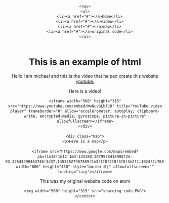 <title> Resume </title>
<header>
    <div class="container">

    <nav>
    <ul>
        <li><a href="#"></a>home</li>
        <li><a href="#"></a>video</li>
        <li><a href="#"></a>map</li>
        <li><a href="#"></a>original code</li>
    </ul>
</nav>
</div>
</header>
<body>

<center>
<div class="homepage">
    <h1> This is an example of html </h1>
    <link rel="stylesheet" type="text/css" href="stylesheet/style.css">
    <p> Hello i am michael and this is the video that helped create this website <a href="https://www.youtube.com/watch?v=WwNuvGLblJU"target="blank">youtube.</a> </p>
</div>
    
<div class="video">
    <p>Here is a video!</p>

    <iframe width="560" height="315" src="https://www.youtube.com/embed/WwNuvGLblJU" title="YouTube video player" frameborder="0" allow="accelerometer; autoplay; clipboard-write; encrypted-media; gyroscope; picture-in-picture" allowfullscreen></iframe>
    </div>

    <div class="map">
    <p>Here is a map</p>

    <iframe src="https://www.google.com/maps/embed?pb=!1m18!1m12!1m3!1d3180.3079578418988!2d-93.32543998463746!3d37.14537627987889!2m3!1f0!2f0!3f0!3m2!1i1024!2i768!4f13.1!3m3!1m2!1s0x87cf6415dc9987f9%3A0x5ee0086548a0d875!2sWorld&#39;s%20Largest%20Fork!5e0!3m2!1sen!2snl!4v1627308184146!5m2!1sen!2snl" width="600" height="450" style="border:0;" allowfullscreen="" loading="lazy"></iframe>
</div>

<div class="image">
    <p> This was my original website code on atom </p>

    <img width="560" height="315" src="shareing code.PNG">
    </center>
</div>
</body>
</html>
